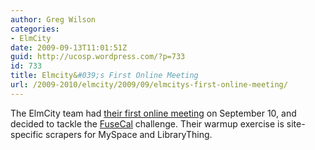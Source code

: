 ```yaml
---
author: Greg Wilson
categories:
- ElmCity
date: 2009-09-13T11:01:51Z
guid: http://ucosp.wordpress.com/?p=733
id: 733
title: Elmcity&#039;s First Online Meeting
url: /2009-2010/elmcity/2009/09/elmcitys-first-online-meeting/
---
```


The ElmCity team had [their first online meeting](http://jonudell.net/ucosp/2009-09-10-chat.html) on September 10, and decided to tackle the [FuseCal](http://blog.fusecal.com/) challenge. Their warmup exercise is site-specific scrapers for MySpace and LibraryThing.